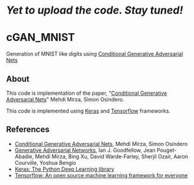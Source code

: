 # ***Yet to upload the code. Stay tuned!***

# cGAN_MNIST
Generation of MNIST like digits using [Conditional Generative Adversarial Nets](https://arxiv.org/pdf/1411.1784.pdf)

## About

This code is implementation of the paper, "[Conditional Generative Adversarial Nets](https://arxiv.org/pdf/1411.1784.pdf)" Mehdi Mirza, Simon Osindero.

This code is implemented using [Keras](https://keras.io/) and [Tensorflow](https://www.tensorflow.org/) frameworks.

## References

- [Conditional Generative Adversarial Nets](https://arxiv.org/pdf/1411.1784.pdf), Mehdi Mirza, Simon Osindero
- [Generative Adversarial Networks](https://arxiv.org/abs/1406.2661), Ian J. Goodfellow, Jean Pouget-Abadie, Mehdi Mirza, Bing Xu, David Warde-Farley, Sherjil Ozair, Aaron Courville, Yoshua Bengio
- [Keras: The Python Deep Learning library](https://keras.io/)
- [Tensorflow: An open source machine learning framework for everyone](https://www.tensorflow.org/)
